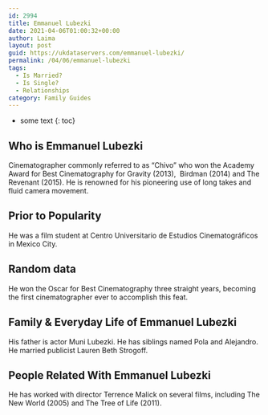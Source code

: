 ```yaml
---
id: 2994
title: Emmanuel Lubezki
date: 2021-04-06T01:00:32+00:00
author: Laima
layout: post
guid: https://ukdataservers.com/emmanuel-lubezki/
permalink: /04/06/emmanuel-lubezki
tags:
  - Is Married?
  - Is Single?
  - Relationships
category: Family Guides
---
```


* some text
{: toc}


## Who is Emmanuel Lubezki
                  
                  
                  
Cinematographer commonly referred to as &#8220;Chivo&#8221; who won the Academy Award for Best Cinematography for Gravity (2013),  Birdman (2014) and The Revenant (2015). He is renowned for his pioneering use of long takes and fluid camera movement.
                  
              
            
              
            
                
                
                
## Prior to Popularity
                  
                  
                  
He was a film student at Centro Universitario de Estudios Cinematográficos in Mexico City.
                  
              
            
              
            
                
                
                
## Random data
                  
                  
                  
He won the Oscar for Best Cinematography three straight years, becoming the first cinematographer ever to accomplish this feat. 
                  
              
            
              
            
                
                
                
## Family & Everyday Life of Emmanuel Lubezki
                  
                  
                  
His father is actor Muni Lubezki. He has siblings named Pola and Alejandro. He married publicist Lauren Beth Strogoff. 
                  
              
            
              
            
                
                
                
## People Related With Emmanuel Lubezki
                  
                  
                  
He has worked with director Terrence Malick on several films, including The New World (2005) and The Tree of Life (2011). 
                  
              
            
              
            
                
              
            
              
              
            
            
              
            
          
          
          